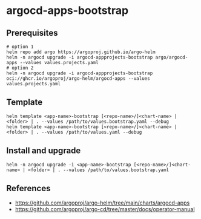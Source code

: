 # argocd-apps-bootstrap

## Prerequisites

```
# option 1
helm repo add argo https://argoproj.github.io/argo-helm
helm -n argocd upgrade -i argocd-appprojects-bootstrap argo/argocd-apps --values values.projects.yaml
# option 2
helm -n argocd upgrade -i argocd-appprojects-bootstrap oci://ghcr.io/argoproj/argo-helm/argocd-apps --values values.projects.yaml
```

## Template
```
helm template <app-name>-bootstrap [<repo-name>/]<chart-name> | <folder> | . --values /path/to/values.bootstrap.yaml --debug
helm template <app-name>-bootstrap [<repo-name>/]<chart-name> | <folder> | . --values /path/to/values.yaml --debug
```

## Install and upgrade
```
helm -n argocd upgrade -i <app-name>-bootstrap [<repo-name>/]<chart-name> | <folder> | . --values /path/to/values.bootstrap.yaml
```

## References

- https://github.com/argoproj/argo-helm/tree/main/charts/argocd-apps
- https://github.com/argoproj/argo-cd/tree/master/docs/operator-manual
